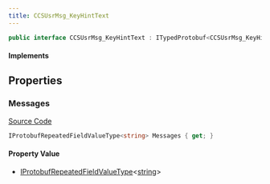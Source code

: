 ```yaml
---
title: CCSUsrMsg_KeyHintText
---
```


```csharp
public interface CCSUsrMsg_KeyHintText : ITypedProtobuf<CCSUsrMsg_KeyHintText>, INativeHandle, INetMessage<CCSUsrMsg_KeyHintText>, IDisposable
```

#### Implements

## Properties

### Messages

[Source Code](https://github.com/swiftly-solution/swiftlys2/blob/beta/managed/src/SwiftlyS2.Generated/Protobufs/Interfaces/CCSUsrMsg_KeyHintText.cs#L18)

```csharp
IProtobufRepeatedFieldValueType<string> Messages { get; }
```

#### Property Value

- [IProtobufRepeatedFieldValueType](/docs/api/shared/netmessages/iprotobufrepeatedfieldvaluetype-1)<[string](https://learn.microsoft.com/dotnet/api/system.string)>

